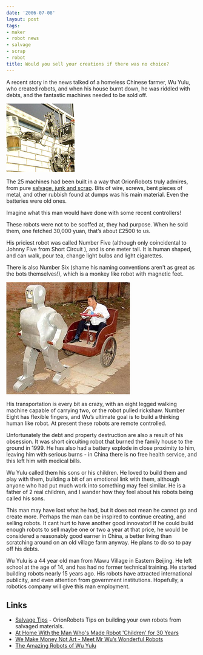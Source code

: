 ```yaml
---
date: '2006-07-08'
layout: post
tags:
- maker
- robot news
- salvage
- scrap
- robot
title: Would you sell your creations if there was no choice?
---
```

A recent story in the news talked of a homeless Chinese farmer, Wu Yulu, who created robots, and when his house burnt down, he was riddled with debts, and the fantastic machines needed to be sold off.

![Wu Yulu's robot offering a drink](/galleries/2006-07-08-would-you-sell-your-creations-if-there-was-no-choice/wuyulurobot.jpg)

The 25 machines had been built in a way that OrionRobots truly admires, from pure [salvage, junk and scrap](/wiki/salvage_tips "Tips on pulling stuff apart to build robots. How, where and what."). Bits of wire, screws, bent pieces of metal, and other rubbish found at dumps was his main material. Even the batteries were old ones.

Imagine what this man would have done with some recent controllers!

These robots were not to be scoffed at, they had purpose. When he sold them, one fetched 30,000 yuan, that’s about £2500 to us.

His priciest robot was called Number Five (although only coincidental to Johnny Five from Short Circuit ), and is one meter tall. It is human shaped, and can walk, pour tea, change light bulbs and light cigarettes.

There is also Number Six (shame his naming conventions aren't as great as the bots themselves!), which is a monkey like robot with magnetic feet.

![Wu Yulu's robot driven rickshaw](/galleries/2006-07-08-would-you-sell-your-creations-if-there-was-no-choice/Wu-Yulu-and-his-robot-driven-rickshaw.jpg)

His transportation is every bit as crazy, with an eight legged walking machine capable of carrying two, or the robot pulled rickshaw. Number Eight has flexible fingers, and Wu’s ultimate goal is to build a thinking human like robot. At present these robots are remote controlled.

Unfortunately the debt and property destruction are also a result of his obsession. It was short circuiting robot that burned the family house to the ground in 1999. He has also had a battery explode in close proximity to him, leaving him with serious burns - in China there is no free health service, and this left him with medical bills.

Wu Yulu called them his sons or his children. He loved to build them and play with them, building a bit of an emotional link with them, although anyone who had put much work into something may feel similar. He is a father of 2 real children, and I wander how they feel about his robots being called his sons.

This man may have lost what he had, but it does not mean he cannot go and create more. Perhaps the man can be inspired to continue creating, and selling robots. It cant hurt to have another good innovator! If he could build enough robots to sell maybe one or two a year at that price, he would be considered a reasonably good earner in China, a better living than scratching around on an old village farm anyway. He plans to do so to pay off his debts.

Wu Yulu is a 44 year old man from Mawu Village in Eastern Beijing. He left school at the age of 14, and has had no former technical training. He started building robots nearly 15 years ago. His robots have attracted international publicity, and even attention from government institutions. Hopefully, a robotics company will give this man employment.

## Links

* [Salvage Tips](/wiki/salvage_tips "Tips on pulling stuff apart to build robots. How, where and what.") - OrionRobots Tips on building your own robots from salvaged materials.
* [At Home With the Man Who's Made Robot 'Children' for 30 Years
](https://www.vice.com/en/article/aekqwb/at-home-with-the-man-whos-made-robot-children-for-30-years)
* [We Make Money Not Art - Meet Mr Wu’s Wonderful Robots](https://we-make-money-not-art.com/meet_mr_wus_won/)
* [The Amazing Robots of Wu Yulu](https://www.atlasobscura.com/places/robots-of-wu-yulu)
